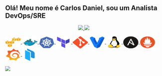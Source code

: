 ## Olá! Meu nome é Carlos Daniel, sou um Analista DevOps/SRE
<div align="center">
  <a href="https://github.com/CarlosDaniel3">
  <img height="180em" src="https://github-readme-stats-sigma-five.vercel.app/api?username=CarlosDaniel3&show_icons=true&theme=dark&include_all_commits=true&count_private=true"/>
  <img height="180em" src="https://github-readme-stats-sigma-five.vercel.app/api/top-langs/?username=CarlosDaniel3&layout=compact&langs_count=7&theme=dark"/>
</div>

<div style="display: inline_block"><br>
    <img align="center" alt="carlos-aws" height="40" width="50" src="https://github.com/devicons/devicon/blob/master/icons/amazonwebservices/amazonwebservices-original.svg">
    <img align="center" alt="carlos-docker" height="40" width="50" src="https://github.com/devicons/devicon/blob/master/icons/docker/docker-original.svg">
    <img align="center" alt="carlos-kubernetes" height="40" width="50" src="https://github.com/devicons/devicon/blob/master/icons/kubernetes/kubernetes-plain.svg">
    <img align="center" alt="carlos-terraform" height="40" width="50" src="https://github.com/devicons/devicon/blob/master/icons/terraform/terraform-original.svg">
    <img align="center" alt="carlos-git" height="40" width="50" src="https://github.com/devicons/devicon/blob/master/icons/git/git-original.svg">
    <img align="center" alt="carlos-vagrant" height="40" width="50" src="https://github.com/devicons/devicon/blob/master/icons/vagrant/vagrant-original.svg">
    <img align="center" alt="carlos-linux" height="40" width="50" src="https://github.com/devicons/devicon/blob/master/icons/linux/linux-original.svg">
    <img align="center" alt="carlos-ansible" height="40" width="50" src="https://github.com/devicons/devicon/blob/master/icons/ansible/ansible-original.svg">
    <img align="center" alt="carlos-prometheus" height="40" width="50" src="https://github.com/devicons/devicon/blob/master/icons/prometheus/prometheus-original.svg">
    <img align="center" alt="carlos-grafana" height="40" width="50" src="https://github.com/devicons/devicon/blob/master/icons/grafana/grafana-original.svg">
    <img align="center" alt="carlos-packer" height="40" width="50" src="https://github.com/devicons/devicon/blob/master/icons/packer/packer-original.svg">
</div>
  <br/>
  <div> 
  <a href="https://www.linkedin.com/in/carlos-daniel-oliveira-nunes/" target="_blank"><img src="https://img.shields.io/badge/-LinkedIn-%230077B5?style=for-the-badge&logo=linkedin&logoColor=white" target="_blank"></a> 
 </div>
